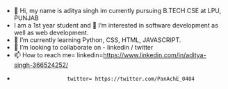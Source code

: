 - 👋 Hi, my name is aditya singh im currently pursuing B.TECH CSE at LPU, PUNJAB
- I am a 1st year student and 👀 I’m interested in software development as well as web development.
- 🌱 I’m currently learning Python, CSS, HTML, JAVASCRIPT.
- 💞️ I’m looking to collaborate on - linkedin / twitter
- 📫 How to reach me= linkedin=https://www.linkedin.com/in/aditya-singh-366524252/
-                      twitter= https://twitter.com/PanAchE_0404

<!---
adi-0404/adi-0404 is a ✨ special ✨ repository because its `README.md` (this file) appears on your GitHub profile.
You can click the Preview link to take a look at your changes.
--->
